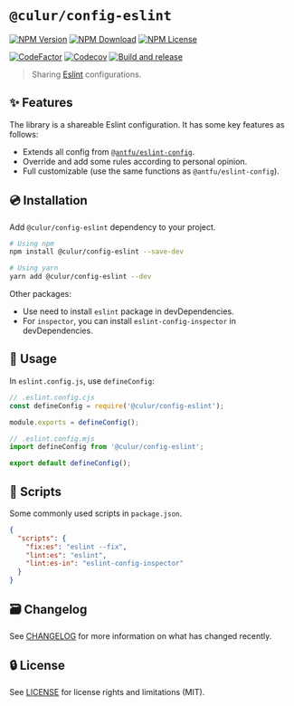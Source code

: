 # `@culur/config-eslint`

[![NPM Version](https://img.shields.io/npm/v/@culur/config-eslint?logo=npm)](https://www.npmjs.com/package/@culur/config-eslint)
[![NPM Download](https://img.shields.io/npm/dm/@culur/config-eslint?logo=npm)](https://www.npmjs.com/package/@culur/config-eslint)
[![NPM License](https://img.shields.io/npm/l/@culur/config-eslint)](../../LICENSE)

[![CodeFactor](https://www.codefactor.io/repository/github/culur/culur/badge)](https://www.codefactor.io/repository/github/culur/culur)
[![Codecov](https://img.shields.io/codecov/c/github/culur/culur)](https://app.codecov.io/gh/culur/culur)
[![Build and release](https://github.com/culur/culur/actions/workflows/build-and-release.yml/badge.svg)](https://github.com/culur/culur/actions/workflows/build-and-release.yml)

> Sharing [Eslint](https://eslint.org/) configurations.

## ✨ Features

The library is a shareable Eslint configuration. It has some key features as follows:

- Extends all config from [`@antfu/eslint-config`](https://github.com/antfu/eslint-config).
- Override and add some rules according to personal opinion.
- Full customizable (use the same functions as `@antfu/eslint-config`).

## 💿 Installation

Add `@culur/config-eslint` dependency to your project.

```bash
# Using npm
npm install @culur/config-eslint --save-dev

# Using yarn
yarn add @culur/config-eslint --dev
```

Other packages:

- Use need to install `eslint` package in devDependencies.
- For `inspector`, you can install `eslint-config-inspector` in devDependencies.

## 📖 Usage

In `eslint.config.js`, use `defineConfig`:

```js
// .eslint.config.cjs
const defineConfig = require('@culur/config-eslint');

module.exports = defineConfig();
```

```js
// .eslint.config.mjs
import defineConfig from '@culur/config-eslint';

export default defineConfig();
```

## 📜 Scripts

Some commonly used scripts in `package.json`.

```json
{
  "scripts": {
    "fix:es": "eslint --fix",
    "lint:es": "eslint",
    "lint:es-in": "eslint-config-inspector"
  }
}
```

## 🗃️ Changelog

See [CHANGELOG](CHANGELOG.md) for more information on what has changed recently.

## 🔒 License

See [LICENSE](../../LICENSE) for license rights and limitations (MIT).
